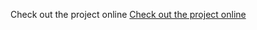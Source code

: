 Check out the project online
[Check out the project online](https://freelancedemo.azurewebsites.net/)
